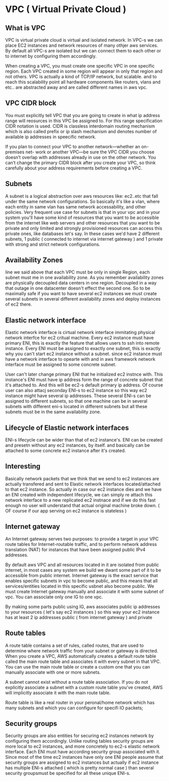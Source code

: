 # VPC ( Virtual Private Cloud )

## What is VPC
VPC is virtual private cloud is virtual and isolated network. In VPC-s we can place EC2 instances and
network resources of many othjer aws services. By default all VPC-s are isolated but we can connect them to each other or to
internet by configuring them accordingly.

When creating a VPC, you must create one specific VPC in one specific region. Each VPC created in some region will appear in
only that region and not others.
VPC is actually a kind of TCP/IP network, but scalable. and to reach this scalability point all hardware components like routers, vlans and etc.. are
abstracted away and are called different names in aws vpc.

## VPC CIDR block 
You must explicitly tell VPC that you are going to create in what ip address range will reosurces in this VPC be assigned to. For this range specification
CIDR notation is used. CIDR is classless interdomain routing mechanism which is also called prefix or ip slash mechanism and denotes number of available
ip addresses in speecific network.

If you plan to connect your VPC to another network—whether an on-premises net- work or another VPC—be sure the VPC CIDR you choose doesn’t overlap with addresses already in use on the other network.
You can’t change the primary CIDR block after you create your VPC, so think carefully about your address requirements before creating a VPC.

## Subnets
A subnet is a logical abstraction over aws resources like: ec2..etc that fall under the same network configurations.
So basically it's like a vlan, where each entity in same vlan has same network accessability, and other policies. Very frequent
use case for subnets is that in your vpc and in your system you'll have some kind of resources that you want to be accessible from the internet
like web servers and other resources that you want to be private and only limited and strongly provisioned resources can access this private ones, like databases let's say.
In these cases we'd have 2 different subnets, 1 public ( connected to internet via internet gateway ) and 1 private with strong and strict network configurations. 

## Availability Zones
line we said above that each VPC must be only in single Region, each subnet must me in one availability zone. As you remember availability zones
are physically decoupled data centers in one region. Decoupled in a way that outage in one datacenter doesn't effect the second one. So to be maximally
safe if you want to have several ec2 instances we must create several subnets in several different availability zones and deploy instances of ec2 there.

## Elastic network interface
Elastic network interface is cirtual network interface immitating physical network interfce for ec2 critual machine.
Every ec2 instance must have primary ENI, this is exactly the feature that allows users to ssh into remote instance. 
Every ENI must be assigned to exactly one subnet, this is exactly why you can't start ec2 instance without a subnet. since ec2 instance must have
a network interface to opearte with and in aws framework network interface must be assigned to some concrete subnet.

User can't later change primary ENI that he initialized ec2 instnce with. This instance's ENI must have ip address form the range
of concrete subnet that it's attached to. And this will be ec2-s default primary ip address. Of course user can also attacj seconday ENI-s to ec2 instance
so this way ec2 instance might have several ip addresses. These several ENI-s can be assigned to different subnets, so that one machine can be in several subnets with
different eni-s located in different subnets but all these subnets must be in the same availability zone.

## Lifecycle of Elastic network interfaces
ENI-s lifecycle can be wider than that of ec2 instance's. ENI can be created and presetn without any ec2 instances, by itself. and basically can be attached
to some concrete ec2 instance after it's created.

## Interesting
Basically network packets that we think that we send to ec2 instances are actually transfered and sent to Elastic network interfaces located/attached to that ec2 instance.
So actually in case our ec2 instance dies and we have an ENI created with independent lifecycle,  we can simply  re attach this network interface to a new replicated ec2 instnace and if we do
this fast enough no user will understand that actual original machine broke down.  ( OF course if our app serving on ec2 instance is stateless )

## Internet gateway
An Internet gateway serves two purposes: to provide a target in your VPC route tables for Internet-routable traffic, and to perform network address translation (NAT) for instances that have been assigned public IPv4 addresses.

By default aws VPC and all resources located in it are isolated from public internet, in most cases any system we build we dwant some part of it to be accessible from public internet.
Internet gateway is the exact service that enables specific subnets in vpc to become public, and this means that all services/entities located in this specific usbnet also become 
public. We must create Internet gateway manually and associate it with some subnet of vpc. You can associate only one IG to one vpc.

By making some parts public using IG, aws associates public ip addresses to your resources ( let's say ec2 instances ) so this way your ec2 instance has at least 2 ip addresses
public ( from internet gateway ) and private

## Route tables
A route table contains a set of rules, called routes, that are used to determine where network traffic from your subnet or gateway is directed.
When you create a VPC, AWS automatically creates a default route table called the main route table and associates it with every subnet in that VPC. You can use the main route table or create a custom one that you can manually associate with one or more subnets.

A subnet cannot exist without a route table association. If you do not explicitly associate a subnet with a custom route table you’ve created, AWS will implicitly associate it with the main route table.

Route table is like a real router in your peronal/home network which has many subnets and which you can configure for specifi IO packets; 

## Security groups
Security groups are also entities for securing ec2 instances network by configuring them accordingly. Unlike routing tables security groups are more local
to ec2 instances,  and more concretely to ec2-s elastic network interface. Each ENI must have according security group associated with it. Since most of the time ec2 instances
have only one ENI people assume that security groups are assigned to ec2 instances but actually if ec2 instance has multiple ENI-s attached ( which is pretty normal case ) than several security groupsmust be specified for all these unique ENI-s.
